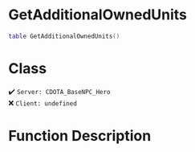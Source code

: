 # GetAdditionalOwnedUnits
```lua
table GetAdditionalOwnedUnits()
```
# Class
✔️ `Server: CDOTA_BaseNPC_Hero`  
❌ `Client: undefined`  

# Function Description

